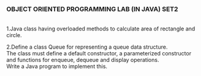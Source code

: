 <h3>OBJECT ORIENTED PROGRAMMING LAB (IN JAVA) SET2</h3>
<br>
1.Java class having overloaded methods to calculate area of rectangle
and circle.<br>

2.Define a class Queue for representing a queue data structure. <br>
The class must define a default constructor, a parameterized constructor and functions for enqueue, dequeue and display operations.<br>Write a Java program to implement this.<br>



